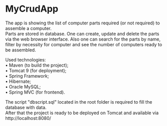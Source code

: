 # MyCrudApp 
The app is showing the list of computer parts required (or not required) to assemble a computer.  
Parts are stored in database. One can create, update and delete the parts via the web browser interface. Also one can search for the parts by name, filter by necessity for computer and see the number of computers ready to be assembled.

Used technologies:  
	• Maven (to build the project);  
	• Tomcat 9 (for deployment);  
	• Spring Framework;  
	• Hibernate;  
	• Oracle MySQL;  
	• Spring MVC (for frontend).
 
The script "dbscript.sql" located in the root folder is required to fill the database with data.  
After that the project is ready to be deployed on Tomcat and available via  
http://localhost:8080/
